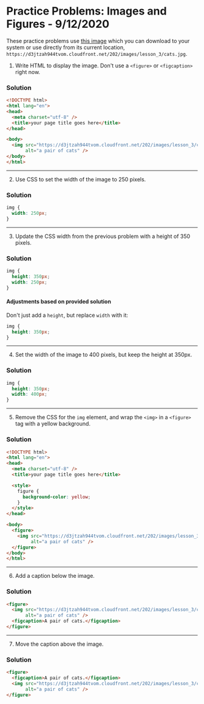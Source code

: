 
# Practice Problems: Images and Figures - 9/12/2020

These practice problems use [this image](https://d3jtzah944tvom.cloudfront.net/202/images/lesson_3/cats.jpg) which you can download to your system or use directly from its current location, `https://d3jtzah944tvom.cloudfront.net/202/images/lesson_3/cats.jpg`.

1. Write HTML to display the image. Don't use a `<figure>` or `<figcaption>` right now.

### Solution

```html
<!DOCTYPE html>
<html lang="en">
<head>
  <meta charset="utf-8" />
  <title>your page title goes here</title>
</head>

<body>
  <img src="https://d3jtzah944tvom.cloudfront.net/202/images/lesson_3/cats.jpg"
       alt="a pair of cats" />
</body>
</html>
```

---

2. Use CSS to set the width of the image to 250 pixels.

### Solution

```css
img {
  width: 250px;
}
```

---

3. Update the CSS width from the previous problem with a height of 350 pixels.

### Solution

```css
img {
  height: 350px;
  width: 250px;
}
```

#### Adjustments based on provided solution

Don't just add a `height`, but replace `width` with it:

```css
img {
  height: 350px;
}
```

---

4. Set the width of the image to 400 pixels, but keep the height at 350px.

### Solution

```css
img {
  height: 350px;
  width: 400px;
}
```
---

5. Remove the CSS for the `img` element, and wrap the `<img>` in a `<figure>` tag with a yellow background.

### Solution

```html
<!DOCTYPE html>
<html lang="en">
<head>
  <meta charset="utf-8" />
  <title>your page title goes here</title>

  <style>
    figure {
      background-color: yellow;
    }
  </style>
</head>

<body>
  <figure>
    <img src="https://d3jtzah944tvom.cloudfront.net/202/images/lesson_3/cats.jpg"
         alt="a pair of cats" />
  </figure>
</body>
</html>
```

---

6. Add a caption below the image.

### Solution

```html
<figure>
  <img src="https://d3jtzah944tvom.cloudfront.net/202/images/lesson_3/cats.jpg"
       alt="a pair of cats" />
  <figcaption>A pair of cats.</figcaption>
</figure>
```

---

7. Move the caption above the image.

### Solution

```html
<figure>
  <figcaption>A pair of cats.</figcaption>
  <img src="https://d3jtzah944tvom.cloudfront.net/202/images/lesson_3/cats.jpg"
       alt="a pair of cats" />
</figure>
```

